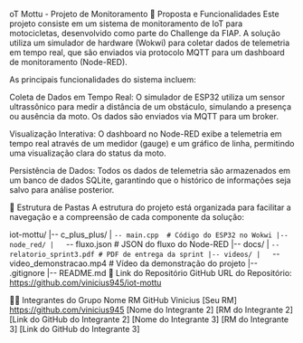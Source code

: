 oT Mottu - Projeto de Monitoramento
📝 Proposta e Funcionalidades
Este projeto consiste em um sistema de monitoramento de IoT para motocicletas, desenvolvido como parte do Challenge da FIAP. A solução utiliza um simulador de hardware (Wokwi) para coletar dados de telemetria em tempo real, que são enviados via protocolo MQTT para um dashboard de monitoramento (Node-RED).

As principais funcionalidades do sistema incluem:

Coleta de Dados em Tempo Real: O simulador de ESP32 utiliza um sensor ultrassônico para medir a distância de um obstáculo, simulando a presença ou ausência da moto. Os dados são enviados via MQTT para um broker.

Visualização Interativa: O dashboard no Node-RED exibe a telemetria em tempo real através de um medidor (gauge) e um gráfico de linha, permitindo uma visualização clara do status da moto.

Persistência de Dados: Todos os dados de telemetria são armazenados em um banco de dados SQLite, garantindo que o histórico de informações seja salvo para análise posterior.

📁 Estrutura de Pastas
A estrutura do projeto está organizada para facilitar a navegação e a compreensão de cada componente da solução:

iot-mottu/
|-- c_plus_plus/
|   `-- main.cpp  # Código do ESP32 no Wokwi
|-- node_red/
|   `-- fluxo.json # JSON do fluxo do Node-RED
|-- docs/
|   `-- relatorio_sprint3.pdf # PDF de entrega da sprint
|-- videos/
|   `-- video_demonstracao.mp4 # Vídeo da demonstração do projeto
|-- .gitignore
|-- README.md
🔗 Link do Repositório GitHub
URL do Repositório: https://github.com/vinicius945/iot-mottu

👩‍💻 Integrantes do Grupo
Nome	RM	GitHub
Vinicius	[Seu RM]	https://github.com/vinicius945
[Nome do Integrante 2]	[RM do Integrante 2]	[Link do GitHub do Integrante 2]
[Nome do Integrante 3]	[RM do Integrante 3]	[Link do GitHub do Integrante 3]
